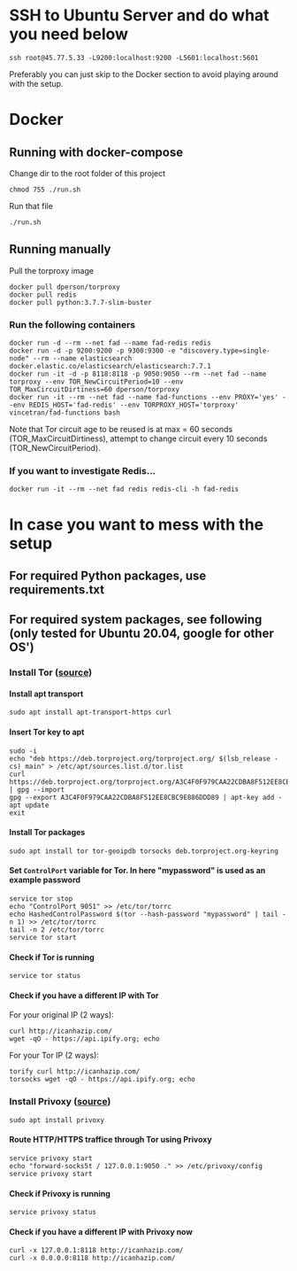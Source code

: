 # SSH to Ubuntu Server and do what you need below
```
ssh root@45.77.5.33 -L9200:localhost:9200 -L5601:localhost:5601
```
Preferably you can just skip to the Docker section to avoid playing around with the setup.

# Docker

## Running with docker-compose
Change dir to the root folder of this project
```
chmod 755 ./run.sh
```
Run that file
```
./run.sh
```

## Running manually
Pull the torproxy image
```
docker pull dperson/torproxy
docker pull redis
docker pull python:3.7.7-slim-buster
```

### Run the following containers
```
docker run -d --rm --net fad --name fad-redis redis
docker run -d -p 9200:9200 -p 9300:9300 -e "discovery.type=single-node" --rm --name elasticsearch docker.elastic.co/elasticsearch/elasticsearch:7.7.1
docker run -it -d -p 8118:8118 -p 9050:9050 --rm --net fad --name torproxy --env TOR_NewCircuitPeriod=10 --env TOR_MaxCircuitDirtiness=60 dperson/torproxy
docker run -it --rm --net fad --name fad-functions --env PROXY='yes' --env REDIS_HOST='fad-redis' --env TORPROXY_HOST='torproxy' vincetran/fad-functions bash
```
Note that Tor circuit age to be reused is at max = 60 seconds (TOR_MaxCircuitDirtiness), attempt to change circuit every 10 seconds (TOR_NewCircuitPeriod).


### If you want to investigate Redis...
```
docker run -it --rm --net fad redis redis-cli -h fad-redis
```

# In case you want to mess with the setup

## For required Python packages, use requirements.txt

## For required system packages, see following (only tested for Ubuntu 20.04, google for other OS')
### Install Tor ([source](https://www.linuxuprising.com/2018/10/how-to-install-and-use-tor-as-proxy-in.html))
#### Install apt transport
```
sudo apt install apt-transport-https curl
```
#### Insert Tor key to apt
```
sudo -i
echo "deb https://deb.torproject.org/torproject.org/ $(lsb_release -cs) main" > /etc/apt/sources.list.d/tor.list
curl https://deb.torproject.org/torproject.org/A3C4F0F979CAA22CDBA8F512EE8CBC9E886DDD89.asc | gpg --import
gpg --export A3C4F0F979CAA22CDBA8F512EE8CBC9E886DDD89 | apt-key add -
apt update
exit
```
#### Install Tor packages
```
sudo apt install tor tor-geoipdb torsocks deb.torproject.org-keyring
```
#### Set `ControlPort` variable for Tor. In here "mypassword" is used as an example password
```
service tor stop
echo "ControlPort 9051" >> /etc/tor/torrc
echo HashedControlPassword $(tor --hash-password "mypassword" | tail -n 1) >> /etc/tor/torrc
tail -n 2 /etc/tor/torrc
service tor start
```
#### Check if Tor is running
```
service tor status
```
#### Check if you have a different IP with Tor
For your original IP (2 ways):
```
curl http://icanhazip.com/
wget -qO - https://api.ipify.org; echo
```
For your Tor IP (2 ways):
```
torify curl http://icanhazip.com/
torsocks wget -qO - https://api.ipify.org; echo
```

### Install Privoxy ([source](https://www.linuxuprising.com/2018/10/how-to-install-and-use-tor-as-proxy-in.html))
```
sudo apt install privoxy
```
#### Route HTTP/HTTPS traffice through Tor using Privoxy
```
service privoxy start
echo "forward-socks5t / 127.0.0.1:9050 ." >> /etc/privoxy/config
service privoxy start
```
#### Check if Privoxy is running
```
service privoxy status
```
#### Check if you have a different IP with Privoxy now
```
curl -x 127.0.0.1:8118 http://icanhazip.com/
curl -x 0.0.0.0:8118 http://icanhazip.com/
```
